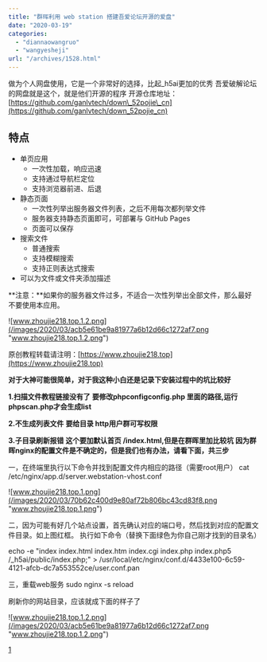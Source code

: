 ```yaml
---
title: "群晖利用 web station 搭建吾爱论坛开源的爱盘"
date: "2020-03-19"
categories: 
  - "diannaowangruo"
  - "wangyesheji"
url: "/archives/1528.html"
---
```


做为个人网盘使用，它是一个非常好的选择，比起\_h5ai更加的优秀 吾爱破解论坛的网盘就是这个，就是他们开源的程序 开源仓库地址：[](https://github.com/ganlvtech/down_52pojie_cn)[https://github.com/ganlvtech/down\_52pojie\_cn](https://github.com/ganlvtech/down_52pojie_cn)

## 特点

- 单页应用
    - 一次性加载，响应迅速
    - 支持通过导航栏定位
    - 支持浏览器前进、后退
- 静态页面
    - 一次性列举出服务器文件列表，之后不用每次都列举文件
    - 服务器支持静态页面即可，可部署与 GitHub Pages
    - 页面可以保存
- 搜索文件
    - 普通搜索
    - 支持模糊搜索
    - 支持正则表达式搜索
- 可以为文件或文件夹添加描述

**注意：**如果你的服务器文件过多，不适合一次性列举出全部文件，那么最好不要使用本应用。

![www.zhoujie218.top.1.2.png](/images/2020/03/acb5e61be9a81977a6b12d66c1272af7.png "www.zhoujie218.top.1.2.png")

原创教程转载请注明：[](https://www.zhoujie218.top)[](https://www.zhoujie218.top)[https://www.zhoujie218.top](https://www.zhoujie218.top)

**对于大神可能很简单，对于我这种小白还是记录下安装过程中的坑比较好**

**1.扫描文件教程链接没有了** **要修改phpconfigconfig.php 里面的路径,运行phpscan.php才会生成list**

**2.不生成列表文件** **要给目录 http用户群可写权限**

**3.子目录刷新报错** **这个要加默认首页 /index.html,但是在群晖里加比较坑** **因为群晖nginx的配置文件是不确定的，但是我们也有办法，请看下面，共三步**

一，在终端里执行以下命令并找到配置文件内相应的路径（需要root用户） cat /etc/nginx/app.d/server.webstation-vhost.conf

![www.zhoujie218.top.1.png](/images/2020/03/70b62c400d9e80af72b806bc43cd83f8.png "www.zhoujie218.top.1.png")

二，因为可能有好几个站点设置，首先确认对应的端口号，然后找到对应的配置文件目录。如上图红框。 执行如下命令（替换下面绿色为你自己刚才找到的目录名）

echo -e "index index.html index.htm index.cgi index.php index.php5 /\_h5ai/public/index.php;" > /usr/local/etc/nginx/conf.d/4433e100-6c59-4121-afcb-dc7a553552ce/user.conf.pan

三，重载web服务 sudo nginx -s reload

刷新你的网站目录，应该就成下面的样子了

![www.zhoujie218.top.1.2.png](/images/2020/03/acb5e61be9a81977a6b12d66c1272af7.png "www.zhoujie218.top.1.2.png")

[1](https://www.lanzous.com/iafr5pc)
